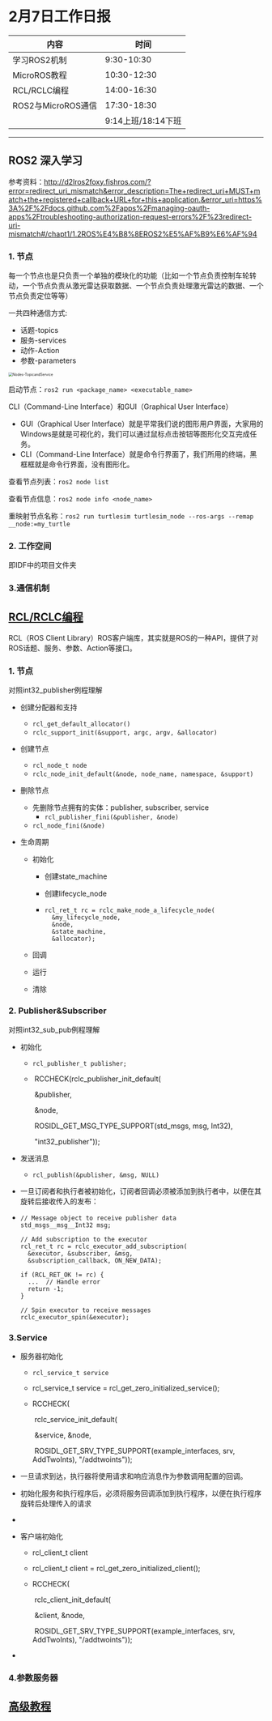 # 2月7日工作日报

| 内容               | 时间               |
| ------------------ | ------------------ |
| 学习ROS2机制       | 9:30-10:30         |
| MicroROS教程       | 10:30-12:30        |
| RCL/RCLC编程       | 14:00-16:30        |
| ROS2与MicroROS通信 | 17:30-18:30        |
|                    | 9:14上班/18:14下班 |

***



## ROS2 深入学习



参考资料：http://d2lros2foxy.fishros.com/?error=redirect_uri_mismatch&error_description=The+redirect_uri+MUST+match+the+registered+callback+URL+for+this+application.&error_uri=https%3A%2F%2Fdocs.github.com%2Fapps%2Fmanaging-oauth-apps%2Ftroubleshooting-authorization-request-errors%2F%23redirect-uri-mismatch#/chapt1/1.2ROS%E4%B8%8EROS2%E5%AF%B9%E6%AF%94

### 1. 节点

每一个节点也是只负责一个单独的模块化的功能（比如一个节点负责控制车轮转动，一个节点负责从激光雷达获取数据、一个节点负责处理激光雷达的数据、一个节点负责定位等等）

一共四种通信方式:

- 话题-topics
- 服务-services
- 动作-Action
- 参数-parameters

<img src="http://d2lros2foxy.fishros.com/chapt3/3.1ROS2%E8%8A%82%E7%82%B9%E4%BB%8B%E7%BB%8D/imgs/Nodes-TopicandService.gif" alt="Nodes-TopicandService" style="zoom:50%;" />



启动节点：`ros2 run <package_name> <executable_name>`

CLI（Command-Line Interface）和GUI（Graphical User Interface）

- GUI（Graphical User Interface）就是平常我们说的图形用户界面，大家用的Windows是就是可视化的，我们可以通过鼠标点击按钮等图形化交互完成任务。
- CLI（Command-Line Interface）就是命令行界面了，我们所用的终端，黑框框就是命令行界面，没有图形化。

查看节点列表：`ros2 node list`

查看节点信息：`ros2 node info <node_name>`

重映射节点名称：`ros2 run turtlesim turtlesim_node --ros-args --remap __node:=my_turtle`

### 2. 工作空间

即IDF中的项目文件夹

### 3.通信机制



## [RCL/RCLC编程](https://micro.ros.org/docs/tutorials/programming_rcl_rclc/overview/)

RCL（ROS Client Library）ROS客户端库，其实就是ROS的一种API，提供了对ROS话题、服务、参数、Action等接口。

### 1. 节点

对照int32_publisher例程理解

* 创建分配器和支持

  * `rcl_get_default_allocator()`
  * `rclc_support_init(&support, argc, argv, &allocator)`

* 创建节点

  * `rcl_node_t node`
  * `rclc_node_init_default(&node, node_name, namespace, &support)`

* 删除节点

  * 先删除节点拥有的实体：publisher, subscriber, service
    * `rcl_publisher_fini(&publisher, &node)`
  * `rcl_node_fini(&node)`

* 生命周期

  * 初始化

    * 创建state_machine

    * 创建lifecycle_node 

    * ```
      rcl_ret_t rc = rclc_make_node_a_lifecycle_node(
        &my_lifecycle_node,
        &node,
        &state_machine,
        &allocator);
      ```

  * 回调

  * 运行

  * 清除

### 2. Publisher&Subscriber

对照int32_sub_pub例程理解

* 初始化

  * ```
    rcl_publisher_t publisher;
    ```

  * ​    RCCHECK(rclc_publisher_init_default(

    ​        &publisher,

    ​        &node,

    ​        ROSIDL_GET_MSG_TYPE_SUPPORT(std_msgs, msg, Int32),

    ​        "int32_publisher"));

* 发送消息

  * `rcl_publish(&publisher, &msg, NULL)`

* 一旦订阅者和执行者被初始化，订阅者回调必须被添加到执行者中，以便在其旋转后接收传入的发布：

* ```
  // Message object to receive publisher data
  std_msgs__msg__Int32 msg;
  
  // Add subscription to the executor
  rcl_ret_t rc = rclc_executor_add_subscription(
    &executor, &subscriber, &msg,
    &subscription_callback, ON_NEW_DATA);
  
  if (RCL_RET_OK != rc) {
    ...  // Handle error
    return -1;
  }
  
  // Spin executor to receive messages
  rclc_executor_spin(&executor);
  ```

### 3.Service

* 服务器初始化

  * `rcl_service_t service`

  * rcl_service_t service = rcl_get_zero_initialized_service();

  * RCCHECK(

    ​    rclc_service_init_default(

    ​      &service, &node,

    ​      ROSIDL_GET_SRV_TYPE_SUPPORT(example_interfaces, srv, AddTwoInts), "/addtwoints"));

* 一旦请求到达，执行器将使用请求和响应消息作为参数调用配置的回调。

* 初始化服务和执行程序后，必须将服务回调添加到执行程序，以便在执行程序旋转后处理传入的请求

* 

* 客户端初始化

  * rcl_client_t client

  * rcl_client_t client = rcl_get_zero_initialized_client();

  * RCCHECK(

    ​    rclc_client_init_default(

    ​      &client, &node,

    ​      ROSIDL_GET_SRV_TYPE_SUPPORT(example_interfaces, srv, AddTwoInts), "/addtwoints"));

* 

### 4.参数服务器



## [高级教程](https://micro.ros.org/docs/tutorials/advanced/overview/)









































